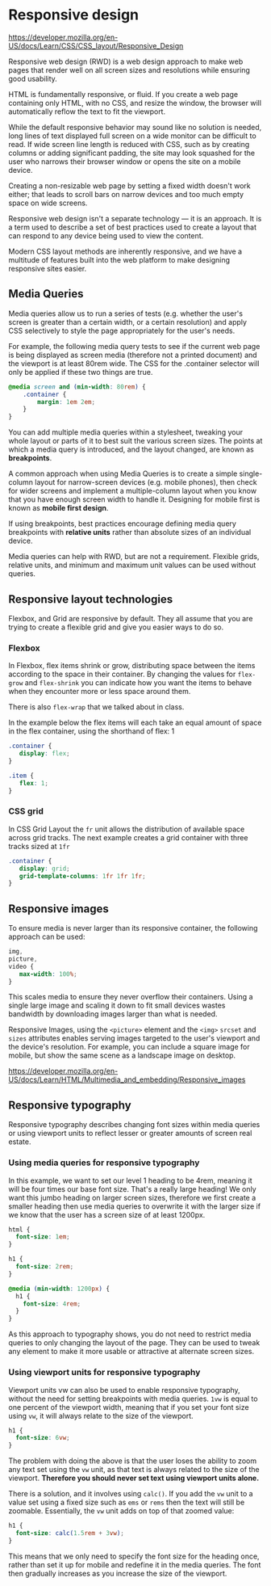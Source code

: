 # Responsive design 

https://developer.mozilla.org/en-US/docs/Learn/CSS/CSS_layout/Responsive_Design

Responsive web design (RWD) is a web design approach to make web pages that render well on all screen sizes and resolutions while ensuring good usability.

HTML is fundamentally responsive, or fluid. If you create a web page containing only HTML, with no CSS, and resize the window, the browser will automatically reflow the text to fit the viewport.

While the default responsive behavior may sound like no solution is needed, long lines of text displayed full screen on a wide monitor can be difficult to read. If wide screen line length is reduced with CSS, such as by creating columns or adding significant padding, the site may look squashed for the user who narrows their browser window or opens the site on a mobile device.

Creating a non-resizable web page by setting a fixed width doesn't work either; that leads to scroll bars on narrow devices and too much empty space on wide screens.

Responsive web design isn't a separate technology — it is an approach. It is a term used to describe a set of best practices used to create a layout that can respond to any device being used to view the content.

Modern CSS layout methods are inherently responsive, and we have a multitude of features built into the web platform to make designing responsive sites easier.

## Media Queries

Media queries allow us to run a series of tests (e.g. whether the user's screen is greater than a certain width, or a certain resolution) and apply CSS selectively to style the page appropriately for the user's needs.

For example, the following media query tests to see if the current web page is being displayed as screen media (therefore not a printed document) and the viewport is at least 80rem wide. The CSS for the .container selector will only be applied if these two things are true.

``` css
@media screen and (min-width: 80rem) {
    .container {
        margin: 1em 2em;
    }
}
```

You can add multiple media queries within a stylesheet, tweaking your whole layout or parts of it to best suit the various screen sizes. The points at which a media query is introduced, and the layout changed, are known as **breakpoints**.

A common approach when using Media Queries is to create a simple single-column layout for narrow-screen devices (e.g. mobile phones), then check for wider screens and implement a multiple-column layout when you know that you have enough screen width to handle it. Designing for mobile first is known as **mobile first design**.

If using breakpoints, best practices encourage defining media query breakpoints with **relative units** rather than absolute sizes of an individual device.

Media queries can help with RWD, but are not a requirement. Flexible grids, relative units, and minimum and maximum unit values can be used without queries.

## Responsive layout technologies

 Flexbox, and Grid are responsive by default. They all assume that you are trying to create a flexible grid and give you easier ways to do so.

 ### Flexbox

 In Flexbox, flex items shrink or grow, distributing space between the items according to the space in their container. By changing the values for `flex-grow` and `flex-shrink` you can indicate how you want the items to behave when they encounter more or less space around them.

 There is also `flex-wrap` that we talked about in class.

 In the example below the flex items will each take an equal amount of space in the flex container, using the shorthand of flex: 1

 ```css
.container {
    display: flex;
}

.item {
    flex: 1;
}
 ```

 ### CSS grid

 In CSS Grid Layout the `fr` unit allows the distribution of available space across grid tracks. The next example creates a grid container with three tracks sized at `1fr`

 ```css
.container {
    display: grid;
    grid-template-columns: 1fr 1fr 1fr;
}
 ```

 ## Responsive images

 To ensure media is never larger than its responsive container, the following approach can be used:

 ```css
img,
picture,
video {
    max-width: 100%;
}
 ```


This scales media to ensure they never overflow their containers. Using a single large image and scaling it down to fit small devices wastes bandwidth by downloading images larger than what is needed.

Responsive Images, using the `<picture>` element and the `<img>` `srcset` and `sizes` attributes enables serving images targeted to the user's viewport and the device's resolution. For example, you can include a square image for mobile, but show the same scene as a landscape image on desktop.

https://developer.mozilla.org/en-US/docs/Learn/HTML/Multimedia_and_embedding/Responsive_images


## Responsive typography

Responsive typography describes changing font sizes within media queries or using viewport units to reflect lesser or greater amounts of screen real estate.

### Using media queries for responsive typography

In this example, we want to set our level 1 heading to be 4rem, meaning it will be four times our base font size. That's a really large heading! We only want this jumbo heading on larger screen sizes, therefore we first create a smaller heading then use media queries to overwrite it with the larger size if we know that the user has a screen size of at least 1200px.

```css
html {
  font-size: 1em;
}

h1 {
  font-size: 2rem;
}

@media (min-width: 1200px) {
  h1 {
    font-size: 4rem;
  }
}
```

As this approach to typography shows, you do not need to restrict media queries to only changing the layout of the page. They can be used to tweak any element to make it more usable or attractive at alternate screen sizes.

### Using viewport units for responsive typography

Viewport units vw can also be used to enable responsive typography, without the need for setting breakpoints with media queries. `1vw` is equal to one percent of the viewport width, meaning that if you set your font size using `vw`, it will always relate to the size of the viewport.

```css
h1 {
  font-size: 6vw;
}
```

The problem with doing the above is that the user loses the ability to zoom any text set using the `vw` unit, as that text is always related to the size of the viewport. **Therefore you should never set text using viewport units alone.**

There is a solution, and it involves using `calc()`. If you add the `vw` unit to a value set using a fixed size such as `ems` or `rems` then the text will still be zoomable. Essentially, the `vw` unit adds on top of that zoomed value:

```css
h1 {
  font-size: calc(1.5rem + 3vw);
}
```

This means that we only need to specify the font size for the heading once, rather than set it up for mobile and redefine it in the media queries. The font then gradually increases as you increase the size of the viewport.